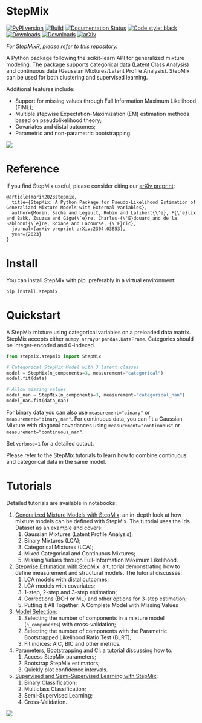 StepMix
==============================
<a href="https://pypi.org/project/stepmix/"><img src="https://badge.fury.io/py/stepmix.svg" alt="PyPI version"></a>
[![Build](https://github.com/Labo-Lacourse/stepmix/actions/workflows/pytest.yaml/badge.svg)](https://github.com/Labo-Lacourse/stepmix/actions/workflows/pytest.yaml)
[![Documentation Status](https://readthedocs.org/projects/stepmix/badge/?version=latest)](https://stepmix.readthedocs.io/en/latest/index.html)
<a href="https://github.com/psf/black"><img alt="Code style: black" src="https://img.shields.io/badge/code%20style-black-000000.svg"></a>
[![Downloads](https://static.pepy.tech/badge/stepmix)](https://pepy.tech/project/stepmix)
[![Downloads](https://static.pepy.tech/badge/stepmix/month)](https://pepy.tech/project/stepmix)
[![arXiv](https://img.shields.io/badge/arXiv-2304.03853-b31b1b.svg)](https://arxiv.org/abs/2304.03853)

*For StepMixR, please refer to <a href="https://github.com/Labo-Lacourse/stepmixr">this repository.</a>*

A Python package following the scikit-learn API for generalized mixture modeling. The package supports categorical 
data (Latent Class Analysis) and continuous data (Gaussian Mixtures/Latent Profile Analysis). StepMix can be used for
both clustering and supervised learning.

Additional features include:
* Support for missing values through Full Information Maximum Likelihood (FIML); 
* Multiple stepwise Expectation-Maximization (EM) estimation methods based on pseudolikelihood theory;
* Covariates and distal outcomes;
* Parametric and non-parametric bootstrapping.

![](https://drive.google.com/uc?export=view&id=1mB9-Y2N3biqHRyRVX5cvIdixBpoiyCG_)

# Reference
If you find StepMix useful, please consider citing our [arXiv preprint](https://arxiv.org/abs/2304.03853):
```
@article{morin2023stepmix,
  title={StepMix: A Python Package for Pseudo-Likelihood Estimation of Generalized Mixture Models with External Variables},
  author={Morin, Sacha and Legault, Robin and Lalibert{\'e}, F{\'e}lix and Bakk, Zsuzsa and Gigu{\`e}re, Charles-{\'E}douard and de la Sablonni{\`e}re, Roxane and Lacourse, {\'E}ric},
  journal={arXiv preprint arXiv:2304.03853},
  year={2023}
}
```


# Install
You can install StepMix with pip, preferably in a virtual environment: 
```
pip install stepmix
``` 
# Quickstart
A StepMix mixture using categorical variables on a preloaded data matrix. StepMix accepts either `numpy.array`or 
`pandas.DataFrame`. Categories should be integer-encoded and 0-indexed.

```python
from stepmix.stepmix import StepMix

# Categorical StepMix Model with 3 latent classes
model = StepMix(n_components=3, measurement="categorical")
model.fit(data)

# Allow missing values
model_nan = StepMix(n_components=3, measurement="categorical_nan")
model_nan.fit(data_nan)
```
For binary data you can also use `measurement="binary"` or `measurement="binary_nan"`. For continuous data, you can fit a Gaussian Mixture with diagonal covariances using `measurement="continuous"` or `measurement="continuous_nan"`.

Set `verbose=1` for a detailed output.

Please refer to the StepMix tutorials to learn how to combine continuous and categorical data in the same model.
# Tutorials
Detailed tutorials are available in notebooks: 
1. [Generalized Mixture Models with StepMix](https://colab.research.google.com/drive/1T8017QsMCiy62z2QHOvmbzE-tCECO-w7?): 
an in-depth look at how mixture models can be defined with StepMix. The tutorial uses the Iris Dataset as an example
and covers:
   1. Gaussian Mixtures (Latent Profile Analysis);
   2. Binary Mixtures (LCA);
   3. Categorical Mixtures (LCA);
   3. Mixed Categorical and Continuous Mixtures;
   5. Missing Values through Full-Information Maximum Likelihood.
2. [Stepwise Estimation with StepMix](https://colab.research.google.com/drive/1xJB4y6eaprBMw98lB7kflWz8MfQcT2cI?usp=drive_link):
    a tutorial demonstrating how to define measurement and structural models. The tutorial discusses:
   1. LCA models with distal outcomes;
   2. LCA models with covariates; 
   3. 1-step, 2-step and 3-step estimation;
   4. Corrections (BCH or ML) and other options for 3-step estimation;
   5. Putting it All Together: A Complete Model with Missing Values
3. [Model Selection](https://colab.research.google.com/drive/1btXHCx90eCsnUlQv_yN-9AzKDhJP_JkG?usp=drive_link):
    1. Selecting the number of components in a mixture model (```n_components```) with cross-validation;
    3. Selecting the number of components with the Parametric Bootstrapped Likelihood Ratio Test (BLRT);
    2. Fit indices: AIC, BIC and other metrics.
4. [Parameters, Bootstrapping and CI](https://colab.research.google.com/drive/14DJCqFTUaYp3JtLAeAMYmGHFLCHE-r7z):
   a tutorial discussing how to:
   1. Access StepMix parameters;
   2. Bootstrap StepMix estimators;
   2. Quickly plot confidence intervals.
5. [Supervised and Semi-Supervised Learning with StepMix](https://colab.research.google.com/drive/1GKkdKkCsHWnB4ocjkx8oQdf-gUxHWjeB?usp=sharing):
   1. Binary Classification;
   1. Multiclass Classification;
   1. Semi-Supervised Learning;
   1. Cross-Validation.

![](https://drive.google.com/uc?export=view&id=1gajwp-NTu9kSdK_7DBhpiX0SebEx5WMF)
